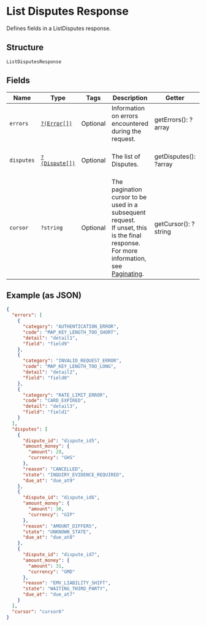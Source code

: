 
# List Disputes Response

Defines fields in a ListDisputes response.

## Structure

`ListDisputesResponse`

## Fields

| Name | Type | Tags | Description | Getter | Setter |
|  --- | --- | --- | --- | --- | --- |
| `errors` | [`?(Error[])`](/doc/models/error.md) | Optional | Information on errors encountered during the request. | getErrors(): ?array | setErrors(?array errors): void |
| `disputes` | [`?(Dispute[])`](/doc/models/dispute.md) | Optional | The list of Disputes. | getDisputes(): ?array | setDisputes(?array disputes): void |
| `cursor` | `?string` | Optional | The pagination cursor to be used in a subsequent request.<br>If unset, this is the final response.<br>For more information, see [Paginating](https://developer.squareup.com/docs/basics/api101/pagination). | getCursor(): ?string | setCursor(?string cursor): void |

## Example (as JSON)

```json
{
  "errors": [
    {
      "category": "AUTHENTICATION_ERROR",
      "code": "MAP_KEY_LENGTH_TOO_SHORT",
      "detail": "detail1",
      "field": "field9"
    },
    {
      "category": "INVALID_REQUEST_ERROR",
      "code": "MAP_KEY_LENGTH_TOO_LONG",
      "detail": "detail2",
      "field": "field0"
    },
    {
      "category": "RATE_LIMIT_ERROR",
      "code": "CARD_EXPIRED",
      "detail": "detail3",
      "field": "field1"
    }
  ],
  "disputes": [
    {
      "dispute_id": "dispute_id5",
      "amount_money": {
        "amount": 29,
        "currency": "GHS"
      },
      "reason": "CANCELLED",
      "state": "INQUIRY_EVIDENCE_REQUIRED",
      "due_at": "due_at9"
    },
    {
      "dispute_id": "dispute_id6",
      "amount_money": {
        "amount": 30,
        "currency": "GIP"
      },
      "reason": "AMOUNT_DIFFERS",
      "state": "UNKNOWN_STATE",
      "due_at": "due_at8"
    },
    {
      "dispute_id": "dispute_id7",
      "amount_money": {
        "amount": 31,
        "currency": "GMD"
      },
      "reason": "EMV_LIABILITY_SHIFT",
      "state": "WAITING_THIRD_PARTY",
      "due_at": "due_at7"
    }
  ],
  "cursor": "cursor6"
}
```


